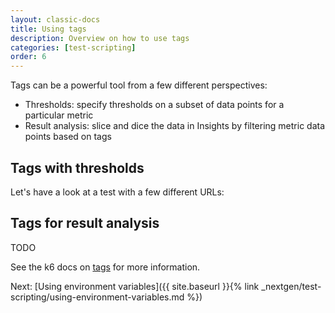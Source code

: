 ```yaml
---
layout: classic-docs
title: Using tags
description: Overview on how to use tags
categories: [test-scripting]
order: 6
---
```


Tags can be a powerful tool from a few different perspectives:

- Thresholds: specify thresholds on a subset of data points for a particular metric
- Result analysis: slice and dice the data in Insights by filtering metric data points based on tags

## Tags with thresholds
Let's have a look at a test with a few different URLs:



## Tags for result analysis
TODO

See the k6 docs on [tags](https://docs.k6.io/docs/tags-and-groups) for more information.

Next: [Using environment variables]({{ site.baseurl }}{% link _nextgen/test-scripting/using-environment-variables.md %})
